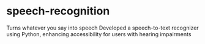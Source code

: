 # speech-recognition
Turns whatever you say into speech
Developed a speech-to-text recognizer using Python, enhancing accessibility for users with hearing impairments
